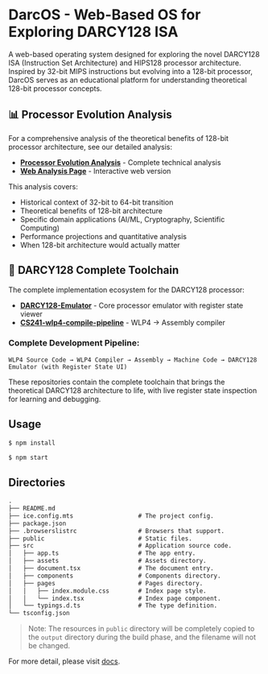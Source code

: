 # DarcOS - Web-Based OS for Exploring DARCY128 ISA

A web-based operating system designed for exploring the novel DARCY128 ISA (Instruction Set Architecture) and HIPS128 processor architecture. Inspired by 32-bit MIPS instructions but evolving into a 128-bit processor, DarcOS serves as an educational platform for understanding theoretical 128-bit processor concepts.

## 📊 Processor Evolution Analysis

For a comprehensive analysis of the theoretical benefits of 128-bit processor architecture, see our detailed analysis:

- **[Processor Evolution Analysis](docs/processor-evolution-analysis.md)** - Complete technical analysis
- **[Web Analysis Page](https://uw-rizzlers.netlify.app/#/analysis)** - Interactive web version

This analysis covers:
- Historical context of 32-bit to 64-bit transition
- Theoretical benefits of 128-bit architecture
- Specific domain applications (AI/ML, Cryptography, Scientific Computing)
- Performance projections and quantitative analysis
- When 128-bit architecture would actually matter

## 🚀 DARCY128 Complete Toolchain

The complete implementation ecosystem for the DARCY128 processor:

- **[DARCY128-Emulator](https://github.com/codejedi-ai/DARCY128-Emulator)** - Core processor emulator with register state viewer
- **[CS241-wlp4-compile-pipeline](https://github.com/codejedi-ai/CS241-wlp4-compile-pipeline)** - WLP4 → Assembly compiler

### Complete Development Pipeline:
```
WLP4 Source Code → WLP4 Compiler → Assembly → Machine Code → DARCY128 Emulator (with Register State UI)
```

These repositories contain the complete toolchain that brings the theoretical DARCY128 architecture to life, with live register state inspection for learning and debugging.

## Usage

```bash
$ npm install

$ npm start
```

## Directories

```md
.
├── README.md
├── ice.config.mts                  # The project config.
├── package.json
├── .browserslistrc                 # Browsers that support.
├── public                          # Static files.
├── src                             # Application source code.
│   ├── app.ts                      # The app entry.
│   ├── assets                      # Assets directory.
│   ├── document.tsx                # The document entry.
│   ├── components                  # Components directory.
│   ├── pages                       # Pages directory.
│   │   ├── index.module.css        # Index page style.
│   │   └── index.tsx               # Index page component.
│   └── typings.d.ts                # The type definition.
└── tsconfig.json
```

> Note: The resources in `public` directory will be completely copied to the `output` directory during the build phase, and the filename will not be changed.

For more detail, please visit [docs](https://v3.ice.work/).
